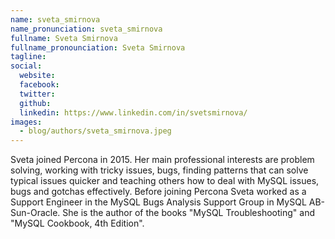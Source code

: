 ```yaml
---
name: sveta_smirnova
name_pronunciation: sveta_smirnova
fullname: Sveta Smirnova
fullname_pronounciation: Sveta Smirnova
tagline: 
social:
  website: 
  facebook:
  twitter:
  github:
  linkedin: https://www.linkedin.com/in/svetsmirnova/
images:
  - blog/authors/sveta_smirnova.jpeg
---
```


Sveta joined Percona in 2015. Her main professional interests are problem solving, working with tricky issues, bugs, finding patterns that can solve typical issues quicker and teaching others how to deal with MySQL issues, bugs and gotchas effectively. Before joining Percona Sveta worked as a Support Engineer in the MySQL Bugs Analysis Support Group in MySQL AB-Sun-Oracle. She is the author of the books "MySQL Troubleshooting" and "MySQL Cookbook, 4th Edition".